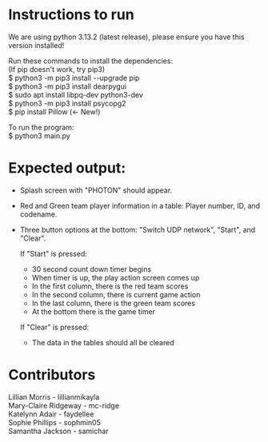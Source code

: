 # Instructions to run

We are using python 3.13.2 (latest release), please ensure you have this version installed!


Run these commands to install the dependencies:  
(If pip doesn't work, try pip3)  
$ python3 -m pip3 install --upgrade pip  
$ python3 -m pip3 install dearpygui  
$ sudo apt install libpq-dev python3-dev  
$ python3 -m pip3 install psycopg2  
$ pip install Pillow (<- New!)
  
To run the program:  
$ python3 main.py  
  
# Expected output:  
  
- Splash screen with "PHOTON" should appear.  
- Red and Green team player information in a table: Player number, ID, and codename.
- Three button options at the bottom: "Switch UDP network", "Start", and "Clear".

  If "Start" is pressed:
  - 30 second count down timer begins
  - When timer is up, the play action screen comes up
  - In the first column, there is the red team scores
  - In the second column, there is current game action
  - In the last column, there is the green team scores
  - At the bottom there is the game timer  
   
  If "Clear" is pressed:
  - The data in the tables should all be cleared

# Contributors  

Lillian Morris - lillianmikayla  
Mary-Claire Ridgeway - mc-ridge  
Katelynn Adair - faydellee  
Sophie Phillips - sophmin05  
Samantha Jackson - samichar  
